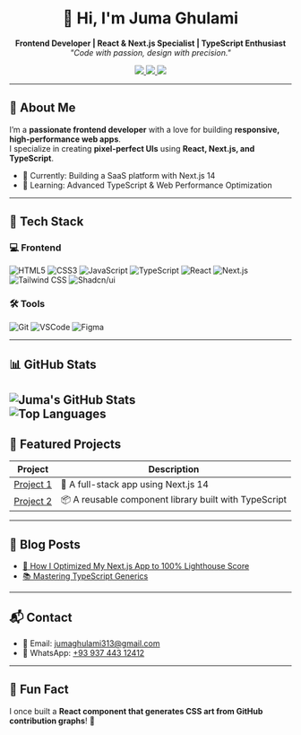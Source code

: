 <h1 align="center">👋 Hi, I'm Juma Ghulami</h1>
<p align="center">
  <b>Frontend Developer | React & Next.js Specialist | TypeScript Enthusiast</b><br>
  <i>"Code with passion, design with precision."</i>
</p>

<p align="center">
  <a href="https://yourportfolio.com">
    <img src="https://img.shields.io/badge/Portfolio-FF5722?style=for-the-badge&logo=google-chrome&logoColor=white" />
  </a>
  <a href="[https://linkedin.com/in/yourprofile](https://www.linkedin.com/in/juma-ghulami/)">
    <img src="https://img.shields.io/badge/LinkedIn-0A66C2?style=for-the-badge&logo=linkedin&logoColor=white" />
  </a>
  <a href="https://twitter.com/yourhandle">
    <img src="https://img.shields.io/badge/Twitter-1DA1F2?style=for-the-badge&logo=twitter&logoColor=white" />
  </a>
</p>

---

## 🌟 About Me

I’m a **passionate frontend developer** with a love for building **responsive, high-performance web apps**.  
I specialize in creating **pixel-perfect UIs** using **React, Next.js, and TypeScript**.

- 🔭 Currently: Building a SaaS platform with Next.js 14  
- 🌱 Learning: Advanced TypeScript & Web Performance Optimization  


---

## 🧰 Tech Stack

### 💻 Frontend
![HTML5](https://img.shields.io/badge/-HTML5-E34F26?style=flat&logo=html5&logoColor=white)
![CSS3](https://img.shields.io/badge/-CSS3-1572B6?style=flat&logo=css3)
![JavaScript](https://img.shields.io/badge/-JavaScript-F7DF1E?style=flat&logo=javascript&logoColor=black)
![TypeScript](https://img.shields.io/badge/-TypeScript-3178C6?style=flat&logo=typescript)
![React](https://img.shields.io/badge/-React-61DAFB?style=flat&logo=react)
![Next.js](https://img.shields.io/badge/-Next.js-000000?style=flat&logo=next.js)
![Tailwind CSS](https://img.shields.io/badge/-Tailwind_CSS-06B6D4?style=flat&logo=tailwind-css)
![Shadcn/ui](https://img.shields.io/badge/-Shadcn/UI-111827?style=flat&logo=react-hook-form)

### 🛠 Tools
![Git](https://img.shields.io/badge/-Git-F05032?style=flat&logo=git)
![VSCode](https://img.shields.io/badge/-VSCode-007ACC?style=flat&logo=visual-studio-code)
![Figma](https://img.shields.io/badge/-Figma-F24E1E?style=flat&logo=figma)

---

## **📊 GitHub Stats**  
![Juma's GitHub Stats](https://github-readme-stats.vercel.app/api?username=yourusername&show_icons=true&theme=radical&hide_border=true)  
![Top Languages](https://github-readme-stats.vercel.app/api/top-langs/?username=yourusername&layout=compact&theme=radical&hide_border=true)  
---

## 🚀 Featured Projects

| Project | Description |
|--------|-------------|
| [Project 1](https://github.com/yourusername/repo1) | 🔧 A full-stack app using Next.js 14 |
| [Project 2](https://github.com/yourusername/repo2) | 📦 A reusable component library built with TypeScript |

---

## 📝 Blog Posts

- [🚀 How I Optimized My Next.js App to 100% Lighthouse Score](https://yourblog.com)
- [📚 Mastering TypeScript Generics](https://yourblog.com)

---

## 📬 Contact

- 📧 Email: [jumaghulami313@gmail.com](mailto:jumaghulami313@gmail.com)
- 📱 WhatsApp: [+93 937 443 12412](https://wa.me/93744312412)

---

## 🎯 Fun Fact

I once built a **React component that generates CSS art from GitHub contribution graphs**! 🎨  

